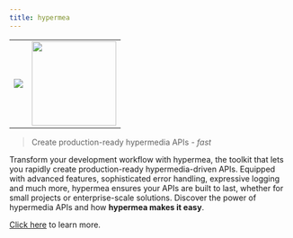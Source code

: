 ```yaml
---
title: hypermea
---
```



<style scoped>
td, th, tr, table {
  border: 0 !important;
  border-spacing:0 !important;
}
</style>
<table>
<tbody>
<tr>
  <td><img src="/img/hypermea-banner.png"></td>
  <td><img src="/img/hypermea-logo.svg" width="150"></td>
</tr>
</tbody>
</table>


> Create production-ready hypermedia APIs - _fast_

<portfolio-repos name="hypermea" github pypi />

Transform your development workflow with hypermea, the toolkit that lets you rapidly create production-ready hypermedia-driven APIs. Equipped with advanced features, sophisticated error handling, expressive logging and much more, hypermea ensures your APIs are built to last, whether for small projects or enterprise-scale solutions. Discover the power of hypermedia APIs and how **hypermea makes it easy**.

[Click here](https://pointw-dev.github.io/hypermea/) to learn more.

